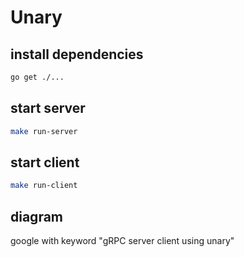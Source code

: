 # Unary

## install dependencies

```bash
go get ./...
```

## start server

```bash
make run-server
```

## start client

```bash
make run-client
```

## diagram

google with keyword "gRPC server client using unary"
